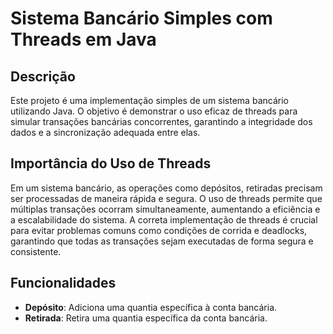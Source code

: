# Sistema Bancário Simples com Threads em Java

## Descrição

Este projeto é uma implementação simples de um sistema bancário utilizando Java. O objetivo é demonstrar o uso eficaz de threads para simular transações bancárias concorrentes, garantindo a integridade dos dados e a sincronização adequada entre elas.

## Importância do Uso de Threads

Em um sistema bancário, as operações como depósitos, retiradas precisam ser processadas de maneira rápida e segura. O uso de threads permite que múltiplas transações ocorram simultaneamente, aumentando a eficiência e a escalabilidade do sistema. A correta implementação de threads é crucial para evitar problemas comuns como condições de corrida e deadlocks, garantindo que todas as transações sejam executadas de forma segura e consistente.

## Funcionalidades

- **Depósito**: Adiciona uma quantia específica à conta bancária.
- **Retirada**: Retira uma quantia específica da conta bancária.


